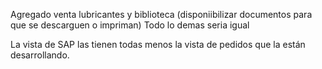 

Agregado venta lubricantes y biblioteca (disponiibilizar documentos para que se descarguen o impriman)
Todo lo demas seria igual

La vista de SAP las tienen todas menos la vista de pedidos que la están desarrollando.

